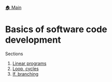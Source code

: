 [🏠 Main](https://github.com/niksirotkin98yndx/test)

# Basics of software code development

Sections
  1. [Linear programs](https://github.com/niksirotkin98yndx/test/tree/main/module_1_basics/linear)
  2. [Loop, cycles](https://github.com/niksirotkin98yndx/test/tree/main/module_1_basics/loop)
  3. [If, branching](https://github.com/niksirotkin98yndx/test/tree/main/module_1_basics/branching)
